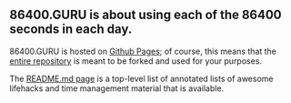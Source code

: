 ## 86400.GURU is about using each of the 86400 seconds in each day. 

86400.GURU is hosted on [Github Pages](https://pages.github.com/); of course, this means that the [entire repository](https://github.com/86400guru/86400guru.github.io/) is meant to be forked and used for your purposes.

The [README.md page](https://github.com/86400guru/86400guru.github.io/blob/main/README.md) is a top-level list of annotated lists of awesome lifehacks and time management material that is available.

